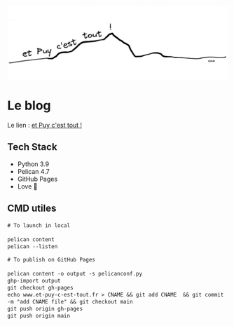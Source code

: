 ![](https://github.com/CamClrt/et-Puy-c-est-tout/blob/main/content/assets/images/blog_cover.jpg "Blog cover")

# Le blog

Le lien : [et Puy c'est tout !](https://www.et-puy-c-est-tout.fr "et Puy c'est tout !")

## Tech Stack

* Python 3.9
* Pelican 4.7
* GitHub Pages
* Love 💙

## CMD utiles

````
# To launch in local

pelican content
pelican --listen
````

```
# To publish on GitHub Pages

pelican content -o output -s pelicanconf.py
ghp-import output
git checkout gh-pages
echo www.et-puy-c-est-tout.fr > CNAME && git add CNAME  && git commit -m "add CNAME file" && git checkout main
git push origin gh-pages
git push origin main
```
